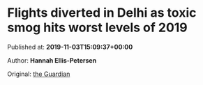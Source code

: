 
# Flights diverted in Delhi as toxic smog hits worst levels of 2019

Published at: **2019-11-03T15:09:37+00:00**

Author: **Hannah Ellis-Petersen**

Original: [the Guardian](https://www.theguardian.com/world/2019/nov/03/flights-diverted-in-delhi-as-toxic-smog-hits-worst-levels-of-2019)


